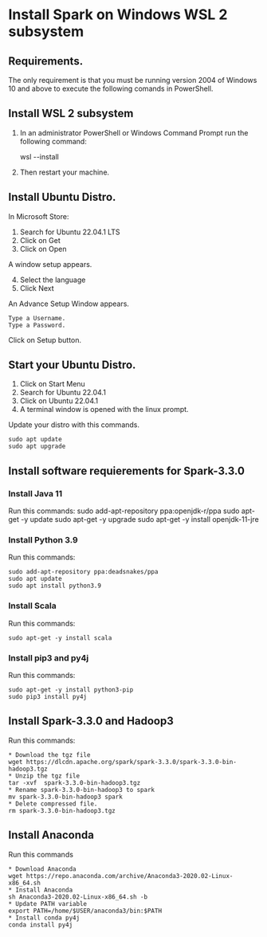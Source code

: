 # Install Spark on Windows WSL 2 subsystem

## Requirements.

The only requirement is that you must be running version 2004 of Windows 10 and above to execute the following comands in PowerShell.

## Install WSL 2 subsystem

1. In an administrator PowerShell or Windows Command Prompt run the following command:

    wsl --install

2. Then restart your machine.

## Install Ubuntu Distro.

In Microsoft Store:
1. Search for Ubuntu 22.04.1 LTS
2. Click on Get
3. Click on Open

A window setup appears.

4. Select the language
5. Click Next

An Advance Setup Window appears.

    Type a Username.
    Type a Password.

Click on Setup button.

## Start your Ubuntu Distro.

1. Click on Start Menu
2. Search for Ubuntu 22.04.1
3. Click on Ubuntu 22.04.1
4. A terminal window is opened with the linux prompt.

Update your distro with this commands.

    sudo apt update
    sudo apt upgrade

## Install software requierements for Spark-3.3.0

### Install Java 11
Run this commands:
    sudo add-apt-repository ppa:openjdk-r/ppa
    sudo apt-get -y update 
    sudo apt-get -y upgrade
    sudo apt-get -y install openjdk-11-jre 

### Install Python 3.9
Run this commands:

    sudo add-apt-repository ppa:deadsnakes/ppa
    sudo apt update
    sudo apt install python3.9

### Install Scala
Run this commands:

    sudo apt-get -y install scala

### Install pip3 and py4j
Run this commands:

    sudo apt-get -y install python3-pip
    sudo pip3 install py4j

## Install Spark-3.3.0 and Hadoop3
Run this commands:
    
    * Download the tgz file
    wget https://dlcdn.apache.org/spark/spark-3.3.0/spark-3.3.0-bin-hadoop3.tgz
    * Unzip the tgz file
    tar -xvf  spark-3.3.0-bin-hadoop3.tgz
    * Rename spark-3.3.0-bin-hadoop3 to spark
    mv spark-3.3.0-bin-hadoop3 spark
    * Delete compressed file.
    rm spark-3.3.0-bin-hadoop3.tgz

## Install Anaconda
Run this commands

    * Download Anaconda
    wget https://repo.anaconda.com/archive/Anaconda3-2020.02-Linux-x86_64.sh
    * Install Anaconda
    sh Anaconda3-2020.02-Linux-x86_64.sh -b 
    * Update PATH variable
    export PATH=/home/$USER/anaconda3/bin:$PATH
    * Install conda py4j 
    conda install py4j